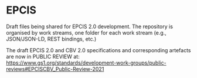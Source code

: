 # EPCIS
Draft files being shared for EPCIS 2.0 development. The repository is organised by work streams, one folder for each work stream (e.g., JSON/JSON-LD, REST bindings, etc.)

The draft EPCIS 2.0 and CBV 2.0 specifications and corresponding artefacts are now in PUBLIC REVIEW at:
https://www.gs1.org/standards/development-work-groups/public-reviews#EPCISCBV_Public-Review-2021
